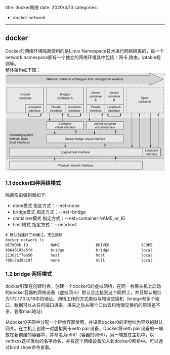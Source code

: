 title: docker网络
date: 2020/3/13
categories:
- docker network
---

## docker 
Docker的网络环境隔离使用的是Linux Namespace技术进行网络隔离的，每一个 network namespace都有一个独立的网络环境其中包括：网卡,路由，iptable规则等。  
 整体架构如下图：
 ![docker-network-type](docker网络/docker-network-type.png)

 ### 1.1 docker四种网络模式
隔离性由强到弱如下:  
* none模式 指定方式：--net=none
* bridge模式 指定方式：--net=bridge
* container模式 指定方式：--net=container:NAME_or_ID
* host模式 指定方式：--net=host
```
# 默认创建好三种模式，无法删除
docker network ls 
NETWORK ID          NAME                DRIVER              SCOPE
99646193e5fd        bridge              bridge              local
213621f7ea56        host                host                local
7bbc7a38b19f        none                null                local
```

### 1.2 bridge 网桥模式
docker引擎在创建时会，创建一个docker0的虚拟网桥，在同一台宿主机上启动的docker容器的网络设备（虚拟网卡）默认会连接到这个网桥上，并且默认地址为172.17.0.0/16中的地址。网桥工作的方式类似与物理交换机（bridge有多个端口，数据可以从任何端口进来，进来之后从哪个口出去和物理交换机的原理差不多，要看mac地址）

从docker0子网中分配一个IP给容器使用，并设置docker0的IP地址为容器的默认网关。在主机上创建一对虚拟网卡veth pair设备，Docker将veth pair设备的一端放在新创建的容器中，并命名为eth0（容器的网卡），另一端放在主机中，以vethxxx这样类似的名字命名，并将这个网络设备加入到docker0网桥中。可以通过brctl show命令查看。



 